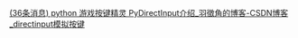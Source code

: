 [(36条消息) python 游戏按键精灵 PyDirectInput介绍_羽徵角的博客-CSDN博客_directinput模拟按键](https://blog.csdn.net/lylelo/article/details/119882006)